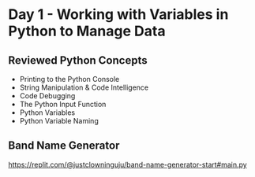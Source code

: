 # Day 1 - Working with Variables in Python to Manage Data

## Reviewed Python Concepts

- Printing to the Python Console
- String Manipulation & Code Intelligence
- Code Debugging
- The Python Input Function
- Python Variables
- Python Variable Naming

## Band Name Generator

https://replit.com/@justclowninguju/band-name-generator-start#main.py
